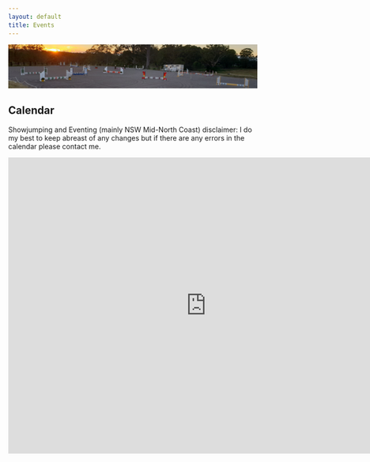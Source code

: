 ```yaml
---
layout: default
title: Events
---
```


![Wingham morning](assets/images/wingham_morning_cropped.jpg)

## Calendar

Showjumping and Eventing (mainly NSW Mid-North Coast)
disclaimer: I do my best to keep abreast of any changes but if there are any errors in the calendar please contact me.
<iframe src="https://calendar.google.com/calendar/embed?src=49eq5fpi8a98stfac057n0fceg%40group.calendar.google.com&ctz=Australia%2FSydney" style="border: 0" width="800" height="600" frameborder="0" scrolling="no"></iframe>